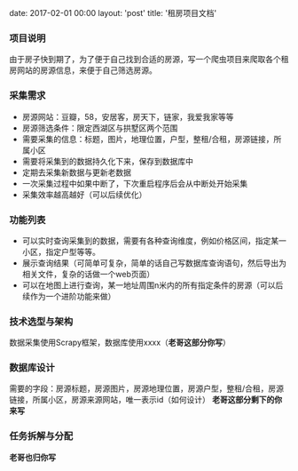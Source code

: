 date: 2017-02-01 00:00
layout: 'post'
title: '租房项目文档'

### 项目说明
由于房子快到期了，为了便于自己找到合适的房源，写一个爬虫项目来爬取各个租房网站的房源信息，来便于自己筛选房源。

### 采集需求
* 房源网站：豆瓣，58，安居客，房天下，链家，我爱我家等等
* 房源筛选条件：限定西湖区与拱墅区两个范围
* 需要采集的信息：标题，图片，地理位置，户型，整租/合租，房源链接，所属小区
* 需要将采集到的数据持久化下来，保存到数据库中
* 定期去采集新数据与更新老数据
* 一次采集过程中如果中断了，下次重启程序后会从中断处开始采集
* 采集效率越高越好（可以后续优化）

### 功能列表
* 可以实时查询采集到的数据，需要有各种查询维度，例如价格区间，指定某一小区，指定户型等等。
* 展示查询结果（可简单可复杂，简单的话自己写数据库查询语句，然后导出为相关文件，复杂的话做一个web页面）
* 可以在地图上进行查询，某一地址周围n米内的所有指定条件的房源（可以后续作为一个进阶功能来做）

### 技术选型与架构
数据采集使用Scrapy框架，数据库使用xxxx（**老哥这部分你写**）

### 数据库设计
需要的字段：房源标题，房源图片，房源地理位置，房源户型，整租/合租，房源链接，所属小区，房源来源网站，唯一表示id（如何设计）
**老哥这部分剩下的你来写**

### 任务拆解与分配
**老哥也归你写**

